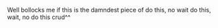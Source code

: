 Well bollocks me if this is the damndest piece of do this, no wait do this, wait, no do this crud^^
